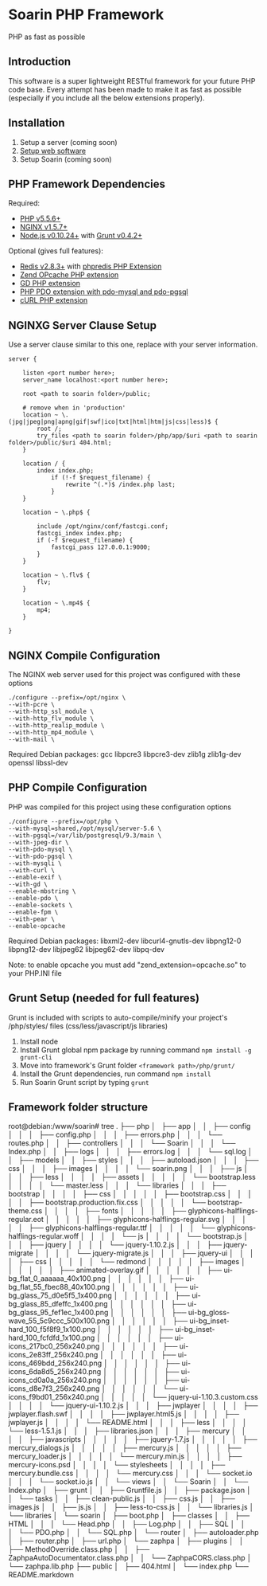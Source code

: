Soarin PHP Framework
===========================
PHP as fast as possible

Introduction
-----------------------------

This software is a super lightweight RESTful framework for your future PHP code base. Every attempt has been made to make it as fast as possible (especially if you include all the below extensions properly).

Installation
-----------------------------

1. Setup a server (coming soon)
2. [Setup web software](https://github.com/charleshross/soarin/wiki/Setup-web-server)
3. Setup Soarin (coming soon)

PHP Framework Dependencies
-----------------------------

Required:

* [PHP v5.5.6+](http://www.php.net/)
* [NGINX v1.5.7+](http://nginx.org/)
* [Node.js v0.10.24+](http://www.nodejs.org) with [Grunt v0.4.2+](http://gruntjs.com/)

Optional (gives full features):

* [Redis v2.8.3+](http://redis.io/) with [phpredis PHP Extension](https://github.com/nicolasff/phpredis)
* [Zend OPcache PHP extension](http://us2.php.net/opcache)
* [GD PHP extension](http://php.net/manual/en/book.image.php)
* [PHP PDO extension with pdo-mysql and pdo-pgsql](http://www.php.net/manual/en/book.pdo.php)
* [cURL PHP extension](http://php.net/manual/en/book.curl.php)

NGINXG Server Clause Setup
-----------------------------
Use a server clause similar to this one, replace <items like this> with your server information.
	
	server {

		listen <port number here>;
		server_name localhost:<port number here>;
		
		root <path to soarin folder>/public;
	    
		# remove when in 'production'
		location ~ \.(jpg|jpeg|png|apng|gif|swf|ico|txt|html|htm|js|css|less)$ {
			root /;
			try_files <path to soarin folder>/php/app/$uri <path to soarin folder>/public/$uri 404.html;
		}
		
		location / {
			index index.php;
				if (!-f $request_filename) {
					rewrite ^(.*)$ /index.php last;
				}
		}

		location ~ \.php$ {

			include /opt/nginx/conf/fastcgi.conf;
			fastcgi_index index.php;
			if (-f $request_filename) {
				fastcgi_pass 127.0.0.1:9000;
			}
		}
		
		location ~ \.flv$ {
			flv;
		}
		
		location ~ \.mp4$ {
			mp4;
		}

	}

NGINX Compile Configuration
-----------------------------
The NGINX web server used for this project was configured with these options

	./configure --prefix=/opt/nginx \
	--with-pcre \
	--with-http_ssl_module \
	--with-http_flv_module \
	--with-http_realip_module \
	--with-http_mp4_module \
	--with-mail \

Required Debian packages: gcc libpcre3 libpcre3-dev zlib1g zlib1g-dev openssl libssl-dev

PHP Compile Configuration
-----------------------------
PHP was compiled for this project using these configuration options

	./configure --prefix=/opt/php \
	--with-mysql=shared,/opt/mysql/server-5.6 \
	--with-pgsql=/var/lib/postgresql/9.3/main \
	--with-jpeg-dir \
	--with-pdo-mysql \
	--with-pdo-pgsql \
	--with-mysqli \
	--with-curl \
	--enable-exif \
	--with-gd \
	--enable-mbstring \
	--enable-pdo \
	--enable-sockets \
	--enable-fpm \
	--with-pear \
	--enable-opcache

Required Debian packages: libxml2-dev libcurl4-gnutls-dev libpng12-0 libpng12-dev libjpeg62 libjpeg62-dev libpq-dev

Note: to enable opcache you must add "zend_extension=opcache.so" to your PHP.INI file

Grunt Setup (needed for full features)
-----------------------------
Grunt is included with scripts to auto-compile/minify your project's /php/styles/ files (css/less/javascript/js libraries)

1. Install node
2. Install Grunt global npm package by running command `npm install -g grunt-cli`
3. Move into framework's Grunt folder `<framework path>/php/grunt/`
4. Install the Grunt dependencies, run command `npm install`
5. Run Soarin Grunt script by typing `grunt`

Framework folder structure
-----------------------------
root@debian:/www/soarin# tree
.
├── php
│   ├── app
│   │   ├── config
│   │   │   ├── config.php
│   │   │   ├── errors.php
│   │   │   └── routes.php
│   │   ├── controllers
│   │   │   └── Soarin
│   │   │       └── Index.php
│   │   ├── logs
│   │   │   ├── errors.log
│   │   │   └── sql.log
│   │   ├── models
│   │   ├── styles
│   │   │   ├── autoload.json
│   │   │   ├── css
│   │   │   ├── images
│   │   │   │   └── soarin.png
│   │   │   ├── js
│   │   │   ├── less
│   │   │   │   ├── assets
│   │   │   │   │   └── bootstrap.less
│   │   │   │   └── master.less
│   │   │   └── libraries
│   │   │       ├── bootstrap
│   │   │       │   ├── css
│   │   │       │   │   ├── bootstrap.css
│   │   │       │   │   ├── bootstrap.production.fix.css
│   │   │       │   │   └── bootstrap-theme.css
│   │   │       │   ├── fonts
│   │   │       │   │   ├── glyphicons-halflings-regular.eot
│   │   │       │   │   ├── glyphicons-halflings-regular.svg
│   │   │       │   │   ├── glyphicons-halflings-regular.ttf
│   │   │       │   │   └── glyphicons-halflings-regular.woff
│   │   │       │   └── js
│   │   │       │       └── bootstrap.js
│   │   │       ├── jquery
│   │   │       │   └── jquery-1.10.2.js
│   │   │       ├── jquery-migrate
│   │   │       │   └── jquery-migrate.js
│   │   │       ├── jquery-ui
│   │   │       │   ├── css
│   │   │       │   │   └── redmond
│   │   │       │   │       ├── images
│   │   │       │   │       │   ├── animated-overlay.gif
│   │   │       │   │       │   ├── ui-bg_flat_0_aaaaaa_40x100.png
│   │   │       │   │       │   ├── ui-bg_flat_55_fbec88_40x100.png
│   │   │       │   │       │   ├── ui-bg_glass_75_d0e5f5_1x400.png
│   │   │       │   │       │   ├── ui-bg_glass_85_dfeffc_1x400.png
│   │   │       │   │       │   ├── ui-bg_glass_95_fef1ec_1x400.png
│   │   │       │   │       │   ├── ui-bg_gloss-wave_55_5c9ccc_500x100.png
│   │   │       │   │       │   ├── ui-bg_inset-hard_100_f5f8f9_1x100.png
│   │   │       │   │       │   ├── ui-bg_inset-hard_100_fcfdfd_1x100.png
│   │   │       │   │       │   ├── ui-icons_217bc0_256x240.png
│   │   │       │   │       │   ├── ui-icons_2e83ff_256x240.png
│   │   │       │   │       │   ├── ui-icons_469bdd_256x240.png
│   │   │       │   │       │   ├── ui-icons_6da8d5_256x240.png
│   │   │       │   │       │   ├── ui-icons_cd0a0a_256x240.png
│   │   │       │   │       │   ├── ui-icons_d8e7f3_256x240.png
│   │   │       │   │       │   └── ui-icons_f9bd01_256x240.png
│   │   │       │   │       └── jquery-ui-1.10.3.custom.css
│   │   │       │   └── jquery-ui-1.10.2.js
│   │   │       ├── jwplayer
│   │   │       │   ├── jwplayer.flash.swf
│   │   │       │   ├── jwplayer.html5.js
│   │   │       │   ├── jwplayer.js
│   │   │       │   └── README.html
│   │   │       ├── less
│   │   │       │   └── less-1.5.1.js
│   │   │       ├── libraries.json
│   │   │       ├── mercury
│   │   │       │   ├── javascripts
│   │   │       │   │   ├── jquery-1.7.js
│   │   │       │   │   ├── mercury_dialogs.js
│   │   │       │   │   ├── mercury.js
│   │   │       │   │   ├── mercury_loader.js
│   │   │       │   │   └── mercury.min.js
│   │   │       │   ├── mercury-icons.psd
│   │   │       │   └── stylesheets
│   │   │       │       ├── mercury.bundle.css
│   │   │       │       └── mercury.css
│   │   │       └── socket.io
│   │   │           └── socket.io.js
│   │   └── views
│   │       └── Soarin
│   │           └── Index.php
│   ├── grunt
│   │   ├── Gruntfile.js
│   │   ├── package.json
│   │   └── tasks
│   │       ├── clean-public.js
│   │       ├── css.js
│   │       ├── images.js
│   │       ├── js.js
│   │       ├── less-to-css.js
│   │       └── libraries.js
│   └── libraries
│       └── soarin
│           ├── boot.php
│           ├── classes
│           │   ├── HTML
│           │   │   └── Head.php
│           │   ├── Log.php
│           │   ├── SQL
│           │   │   └── PDO.php
│           │   └── SQL.php
│           └── router
│               ├── autoloader.php
│               ├── router.php
│               ├── url.php
│               └── zaphpa
│                   ├── plugins
│                   │   ├── MethodOverride.class.php
│                   │   ├── ZaphpaAutoDocumentator.class.php
│                   │   └── ZaphpaCORS.class.php
│                   └── zaphpa.lib.php
├── public
│   ├── 404.html
│   └── index.php
└── README.markdown
